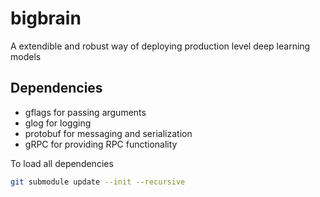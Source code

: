 # bigbrain

A extendible and robust way of deploying production level deep learning models

## Dependencies

* gflags for passing arguments
* glog for logging
* protobuf for messaging and serialization
* gRPC for providing RPC functionality

To load all dependencies

```bash
git submodule update --init --recursive
```
